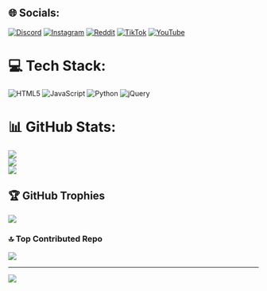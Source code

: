 
## 🌐 Socials:
 [![Discord](https://img.shields.io/badge/Discord-%237289DA.svg?logo=discord&logoColor=white)](https://discord.gg/lukysvr) [![Instagram](https://img.shields.io/badge/Instagram-%23E4405F.svg?logo=Instagram&logoColor=white)](https://instagram.com/lukysprochy) [![Reddit](https://img.shields.io/badge/Reddit-%23FF4500.svg?logo=Reddit&logoColor=white)](https://reddit.com/user/7lukyproch) [![TikTok](https://img.shields.io/badge/TikTok-%23000000.svg?logo=TikTok&logoColor=white)](https://tiktok.com/@lukysyeep) [![YouTube](https://img.shields.io/badge/YouTube-%23FF0000.svg?logo=YouTube&logoColor=white)](https://youtube.com/@LukysYeep) 

# 💻 Tech Stack:
![HTML5](https://img.shields.io/badge/html5-%23E34F26.svg?style=for-the-badge&logo=html5&logoColor=white) ![JavaScript](https://img.shields.io/badge/javascript-%23323330.svg?style=for-the-badge&logo=javascript&logoColor=%23F7DF1E) ![Python](https://img.shields.io/badge/python-3670A0?style=for-the-badge&logo=python&logoColor=ffdd54) ![jQuery](https://img.shields.io/badge/jquery-%230769AD.svg?style=for-the-badge&logo=jquery&logoColor=white)
# 📊 GitHub Stats:
![](https://github-readme-stats.vercel.app/api?username=LukysYeep&theme=dark&hide_border=false&include_all_commits=true&count_private=false)<br/>
![](https://github-readme-streak-stats.herokuapp.com/?user=LukysYeep&theme=dark&hide_border=false)<br/>
![](https://github-readme-stats.vercel.app/api/top-langs/?username=LukysYeep&theme=dark&hide_border=false&include_all_commits=true&count_private=false&layout=compact)

## 🏆 GitHub Trophies
![](https://github-profile-trophy.vercel.app/?username=LukysYeep&theme=radical&no-frame=false&no-bg=false&margin-w=4)

### 🔝 Top Contributed Repo
![](https://github-contributor-stats.vercel.app/api?username=LukysYeep&limit=5&theme=dark&combine_all_yearly_contributions=true)

---
[![](https://visitcount.itsvg.in/api?id=LukysYeep&icon=1&color=0)](https://visitcount.itsvg.in)

<!-- Proudly created with GPRM ( https://gprm.itsvg.in ) -->

